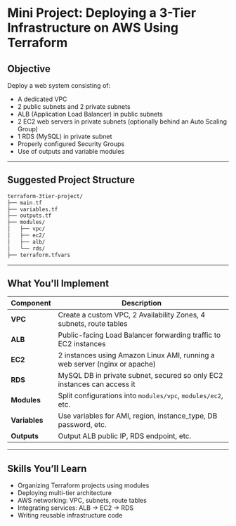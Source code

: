 
# Mini Project: Deploying a 3-Tier Infrastructure on AWS Using Terraform

## Objective
Deploy a web system consisting of:
- A dedicated VPC
- 2 public subnets and 2 private subnets
- ALB (Application Load Balancer) in public subnets
- 2 EC2 web servers in private subnets (optionally behind an Auto Scaling Group)
- 1 RDS (MySQL) in private subnet
- Properly configured Security Groups
- Use of outputs and variable modules

---

## Suggested Project Structure
```bash
terraform-3tier-project/
├── main.tf
├── variables.tf
├── outputs.tf
├── modules/
│   ├── vpc/
│   ├── ec2/
│   ├── alb/
│   └── rds/
├── terraform.tfvars
```

---

## What You'll Implement

| **Component** | **Description** |
|---------------|------------------|
| **VPC**       | Create a custom VPC, 2 Availability Zones, 4 subnets, route tables |
| **ALB**       | Public-facing Load Balancer forwarding traffic to EC2 instances |
| **EC2**       | 2 instances using Amazon Linux AMI, running a web server (nginx or apache) |
| **RDS**       | MySQL DB in private subnet, secured so only EC2 instances can access it |
| **Modules**   | Split configurations into `modules/vpc`, `modules/ec2`, etc. |
| **Variables** | Use variables for AMI, region, instance_type, DB password, etc. |
| **Outputs**   | Output ALB public IP, RDS endpoint, etc. |

---

## Skills You’ll Learn

- Organizing Terraform projects using modules
- Deploying multi-tier architecture
- AWS networking: VPC, subnets, route tables
- Integrating services: ALB → EC2 → RDS
- Writing reusable infrastructure code
